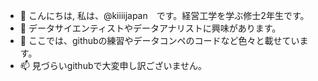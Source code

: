 - 👋 こんにちは, 私は、@kiiiijapan　です。経営工学を学ぶ修士2年生です。
- 👀 データサイエンティストやデータアナリストに興味があります。
- 💞️ ここでは、githubの練習やデータコンペのコードなど色々と載せています。
- 📫 見づらいgithubで大変申し訳ございません。

<!---
kiiiijapan/kiiiijapan is a ✨ special ✨ repository because its `README.md` (this file) appears on your GitHub profile.
You can click the Preview link to take a look at your changes.
--->
